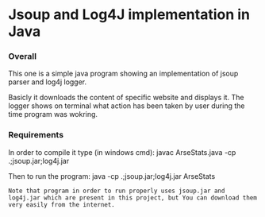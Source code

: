 # Jsoup and Log4J implementation in Java

### Overall
This one is a simple java program showing an implementation of jsoup parser and log4j logger.

Basicly it downloads the content of specific website and displays it. The logger shows on terminal what action has been taken by user during the time program was wokring.

### Requirements

In order to compile it type (in windows cmd):
javac ArseStats.java -cp .;jsoup.jar;log4j.jar

Then to run the program:
java -cp .;jsoup.jar;log4j.jar ArseStats

```
Note that program in order to run properly uses jsoup.jar and log4j.jar which are present in this project, but You can download them very easily from the internet. 
```
